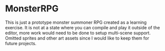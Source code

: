 # MonsterRPG
 
This is just a prototype monster summoner RPG created as a learning exercise. 
It is not at a state where you can compile and play it outside of the editor, more work would need to be done to setup multi-scene support.
Omitted sprites and other art assets since I would like to keep them for future projects.
